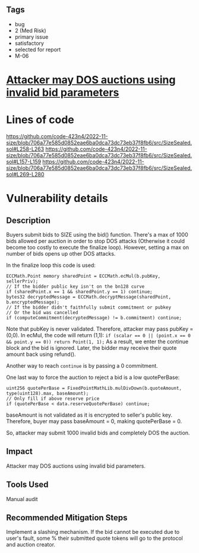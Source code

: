## Tags

- bug
- 2 (Med Risk)
- primary issue
- satisfactory
- selected for report
- M-06

# [Attacker may DOS auctions using invalid bid parameters](https://github.com/code-423n4/2022-11-size-findings/issues/237) 

# Lines of code

https://github.com/code-423n4/2022-11-size/blob/706a77e585d0852eae6ba0dca73dc73eb37f8fb6/src/SizeSealed.sol#L258-L263
https://github.com/code-423n4/2022-11-size/blob/706a77e585d0852eae6ba0dca73dc73eb37f8fb6/src/SizeSealed.sol#L157-L159
https://github.com/code-423n4/2022-11-size/blob/706a77e585d0852eae6ba0dca73dc73eb37f8fb6/src/SizeSealed.sol#L269-L280


# Vulnerability details

## Description

Buyers submit bids to SIZE using the bid() function. There's a max of 1000 bids allowed per auction in order to stop DOS attacks (Otherwise it could become too costly to execute the finalize loop). However, setting a max on number of bids opens up other DOS attacks.

In the finalize loop this code is used:

```
ECCMath.Point memory sharedPoint = ECCMath.ecMul(b.pubKey, sellerPriv);
// If the bidder public key isn't on the bn128 curve
if (sharedPoint.x == 1 && sharedPoint.y == 1) continue;
bytes32 decryptedMessage = ECCMath.decryptMessage(sharedPoint, b.encryptedMessage);
// If the bidder didn't faithfully submit commitment or pubkey
// Or the bid was cancelled
if (computeCommitment(decryptedMessage) != b.commitment) continue;
```

Note that pubKey is never validated. Therefore, attacker may pass pubKey = (0,0).
In ecMul, the code will return (1,1):
`if (scalar == 0 || (point.x == 0 && point.y == 0)) return Point(1, 1);`
As a result, we enter the continue block and the bid is ignored. Later, the bidder may receive their quote amount back using refund().

Another way to reach `continue` is by passing a 0 commitment.

One last way to force the auction to reject a bid is a low quotePerBase:

```
uint256 quotePerBase = FixedPointMathLib.mulDivDown(b.quoteAmount, type(uint128).max, baseAmount);
// Only fill if above reserve price
if (quotePerBase < data.reserveQuotePerBase) continue;
```

baseAmount is not validated as it is encrypted to seller's public key. Therefore, buyer may pass baseAmount = 0, making quotePerBase = 0.

So, attacker may submit 1000 invalid bids and completely DOS the auction.

## Impact

Attacker may DOS auctions using invalid bid parameters.

## Tools Used

Manual audit

## Recommended Mitigation Steps

Implement a slashing mechanism. If the bid cannot be executed due to user's fault, some % their submitted quote tokens will go to the protocol and auction creator.